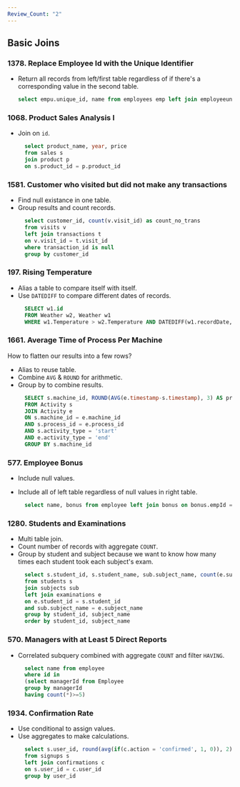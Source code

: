 ```yaml
---
Review_Count: "2"
---
```

## Basic Joins

### 1378. Replace Employee Id with the Unique Identifier

- Return all records from left/first table regardless of if there's a corresponding value in the second table.
  ```sql
  select empu.unique_id, name from employees emp left join employeeuni empu on emp.id = empu.id;
  ```

### 1068. Product Sales Analysis I

- Join on `id`.
  ```sql
    select product_name, year, price
    from sales s
    join product p
    on s.product_id = p.product_id
  ```

### 1581. Customer who visited but did not make any transactions

- Find null existance in one table.
- Group results and count records.
  ```sql
    select customer_id, count(v.visit_id) as count_no_trans
    from visits v
    left join transactions t
    on v.visit_id = t.visit_id
    where transaction_id is null
    group by customer_id
  ```

### 197. Rising Temperature

- Alias a table to compare itself with itself.
- Use `DATEDIFF` to compare different dates of records.
  ```sql
    SELECT w1.id
    FROM Weather w2, Weather w1
    WHERE w1.Temperature > w2.Temperature AND DATEDIFF(w1.recordDate, w2.recordDate) = 1
  ```

### 1661. Average Time of Process Per Machine

How to flatten our results into a few rows?

- Alias to reuse table.
- Combine `AVG` & `ROUND` for arithmetic.
- Group by to combine results.
  ```sql
  	SELECT s.machine_id, ROUND(AVG(e.timestamp-s.timestamp), 3) AS processing_time
  	FROM Activity s 
  	JOIN Activity e 
  	ON s.machine_id = e.machine_id 
  	AND s.process_id = e.process_id 
  	AND s.activity_type = 'start' 
  	AND e.activity_type = 'end'
  	GROUP BY s.machine_id
  ```

### 577. Employee Bonus

- Include null values.
- Include all of left table regardless of null values in right table.

  ```sql
  	select name, bonus from employee left join bonus on bonus.empId = employee.empId where bonus.bonus < 1000 or bonus is null
  ```

### 1280. Students and Examinations

- Multi table join.
- Count number of records with aggregate `COUNT`.
- Group by student and subject because we want to know how many times each student took each subject's exam.
  ```sql
  	select s.student_id, s.student_name, sub.subject_name, count(e.subject_name) as attended_exams
  	from students s
  	join subjects sub 
  	left join examinations e
  	on e.student_id = s.student_id
  	and sub.subject_name = e.subject_name
  	group by student_id, subject_name
  	order by student_id, subject_name
  ```

### 570. Managers with at Least 5 Direct Reports

- Correlated subquery combined with aggregate `COUNT` and filter `HAVING`.
  ```sql
  	select name from employee
  	where id in
  	(select managerId from Employee
  	group by managerId
  	having count(*)>=5)
  ```

### 1934. Confirmation Rate

- Use conditional to assign values.
- Use aggregates to make calculations.
  ```sql
  	select s.user_id, round(avg(if(c.action = 'confirmed', 1, 0)), 2) as confirmation_rate
  	from signups s
  	left join confirmations c
  	on s.user_id = c.user_id
  	group by user_id
  ```
